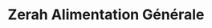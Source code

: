 ---
title: "Zerah Alimentation Générale"
url: /paris/zerah-alimentation-generale/
shop: Lebensmittel
---
